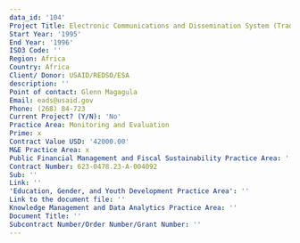 ```yaml
---
data_id: '104'
Project Title: Electronic Communications and Dissemination System (TradeNet)
Start Year: '1995'
End Year: '1996'
ISO3 Code: ''
Region: Africa
Country: Africa
Client/ Donor: USAID/REDSO/ESA
description: ''
Point of contact: Glenn Magagula
Email: eads@usaid.gov
Phone: (268) 84-723
Current Project? (Y/N): 'No'
Practice Area: Monitoring and Evaluation
Prime: x
Contract Value USD: '42000.00'
M&E Practice Area: x
Public Financial Management and Fiscal Sustainability Practice Area: ''
Contract Number: 623-0478.23-A-004092
Sub: ''
Link: ''
'Education, Gender, and Youth Development Practice Area': ''
Link to the document file: ''
Knowledge Management and Data Analytics Practice Area: ''
Document Title: ''
Subcontract Number/Order Number/Grant Number: ''
---
```

